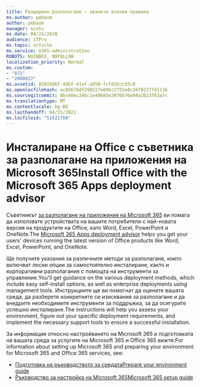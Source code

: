 ```yaml
---
title: Разширено разполагане – хванете всички правила
ms.author: pebaum
author: pebaum
manager: scotv
ms.date: 04/21/2020
audience: ITPro
ms.topic: article
ms.service: o365-administration
ROBOTS: NOINDEX, NOFOLLOW
localization_priority: Normal
ms.custom:
- "871"
- "2000022"
ms.assetid: 82019d6f-44bf-41ef-a950-fcfd1bcc55c0
ms.openlocfilehash: ec85676df299227a895c2755e8c26f9227fd113b
ms.sourcegitcommit: 8bc60ec34bc1e40685e3976576e04a2623f63a7c
ms.translationtype: MT
ms.contentlocale: bg-BG
ms.lasthandoff: 04/15/2021
ms.locfileid: "51821760"
---
```

# <a name="install-office-with-the-microsoft-365-apps-deployment-advisor"></a><span data-ttu-id="9149a-102">Инсталиране на Office с съветника за разполагане на приложения на Microsoft 365</span><span class="sxs-lookup"><span data-stu-id="9149a-102">Install Office with the Microsoft 365 Apps deployment advisor</span></span>

<span data-ttu-id="9149a-103">Съветникът [за разполагане на приложения на Microsoft 365](https://go.microsoft.com/fwlink/?linkid=2145748) ви помага да използвате устройствата на вашите потребители с най-новата версия на продуктите на Office, като Word, Excel, PowerPoint и OneNote.</span><span class="sxs-lookup"><span data-stu-id="9149a-103">The [Microsoft 365 Apps deployment advisor](https://go.microsoft.com/fwlink/?linkid=2145748) helps you get your users' devices running the latest version of Office products like Word, Excel, PowerPoint, and OneNote.</span></span>
  
<span data-ttu-id="9149a-104">Ще получите указания за различните методи за разполагане, които включват лесни опции за самостоятелно инсталиране, както и корпоративни разполагания с помощта на инструменти за управление.</span><span class="sxs-lookup"><span data-stu-id="9149a-104">You'll get guidance on the various deployment methods, which include easy self-install options, as well as enterprise deployments using management tools.</span></span> <span data-ttu-id="9149a-105">Инструкциите ще ви помогнат да оцените вашата среда, да разберете конкретните си изисквания за разполагане и да внедрите необходимите инструменти за поддръжка, за да осигурите успешно инсталиране.</span><span class="sxs-lookup"><span data-stu-id="9149a-105">The instructions will help you assess your environment, figure out your specific deployment requirements, and implement the necessary support tools to ensure a successful installation.</span></span>
  
<span data-ttu-id="9149a-106">За информация относно настройването на Microsoft 365 и подготовката на вашата среда за услугите на Microsoft 365 и Office 365 вижте:</span><span class="sxs-lookup"><span data-stu-id="9149a-106">For information about setting up Microsoft 365 and preparing your environment for Microsoft 365 and Office 365 services, see:</span></span>

- [<span data-ttu-id="9149a-107">Подготовка на ръководството за средата</span><span class="sxs-lookup"><span data-stu-id="9149a-107">Prepare your environment guide</span></span>](https://go.microsoft.com/fwlink/?linkid=2005213)
- [<span data-ttu-id="9149a-108">Ръководство за настройка на Microsoft 365</span><span class="sxs-lookup"><span data-stu-id="9149a-108">Microsoft 365 setup guide</span></span>](https://go.microsoft.com/fwlink/?linkid=2072646)
